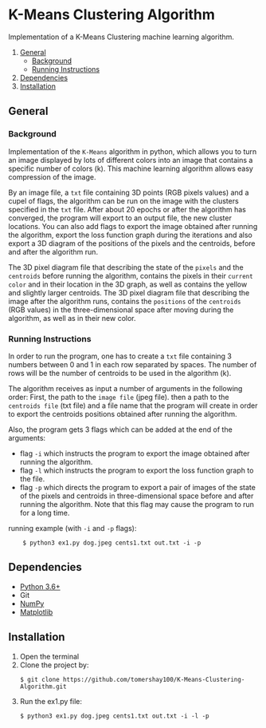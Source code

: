 
# K-Means Clustering Algorithm
Implementation of a K-Means Clustering machine learning algorithm.

1. [General](#General)
    - [Background](#background)
    - [Running Instructions](https://github.com/tomershay100/K-Means-Clustering-Algorithm/blob/main/README.md#running-instructions)
2. [Dependencies](#dependencies) 
3. [Installation](#installation)

## General

### Background
Implementation of the ```K-Means``` algorithm in python, which allows you to turn an image displayed by lots of different colors into an image that contains a specific number of colors (k). This machine learning algorithm allows easy compression of the image.

By an image file, a ```txt``` file containing 3D points (RGB pixels values) and a cupel of flags, the algorithm can be run on the image with the clusters specified in the ```txt``` file. After about 20 epochs or after the algorithm has converged, the program will export to an output file, the new cluster locations. You can also add flags to export the image obtained after running the algorithm, export the loss function graph during the iterations and also export a 3D diagram of the positions of the pixels and the centroids, before and after the algorithm run.

The 3D pixel diagram file that describing the state of the ```pixels``` and the ```centroids``` before running the algorithm, contains the pixels in their ```current color``` and in their location in the 3D graph, as well as contains the yellow and slightly larger centroids.
The 3D pixel diagram file that describing the image after the algorithm runs, contains the ```positions``` of the ```centroids``` (RGB values) in the three-dimensional space after moving during the algorithm, as well as in their new color.

### Running Instructions
In order to run the program, one has to create a ```txt``` file containing 3 numbers between 0 and 1 in each row separated by spaces. The number of rows will be the number of centroids to be used in the algorithm (k).

The algorithm receives as input a number of arguments in the following order:
First, the path to the ```image file``` (jpeg file). then a path to the ```centroids file``` (txt file) and a file name that the program will create in order to export the centroids positions obtained after running the algorithm.

Also, the program gets 3 flags which can be added at the end of the arguments:
* flag ```-i``` which instructs the program to export the image obtained after running the algorithm.
* flag ```-l``` which instructs the program to export the loss function graph to the file.
* flag ```-p``` which directs the program to export a pair of images of the state of the pixels and centroids in three-dimensional space before and after running the algorithm. Note that this flag may cause the program to run for a long time.

running example (with ```-i``` and ```-p``` flags):
```
	$ python3 ex1.py dog.jpeg cents1.txt out.txt -i -p
```
## Dependencies
* [Python 3.6+](https://www.python.org/downloads/)
* Git
* [NumPy](https://numpy.org/install/)
* [Matplotlib](https://matplotlib.org/stable/users/installing.html)

## Installation

1. Open the terminal
2. Clone the project by:
	```
	$ git clone https://github.com/tomershay100/K-Means-Clustering-Algorithm.git
	```	
3. Run the ex1.py file:
	```
	$ python3 ex1.py dog.jpeg cents1.txt out.txt -i -l -p
	 ```
